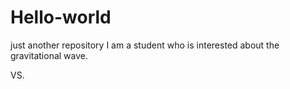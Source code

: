 # Hello-world
just another repository
I am a student who is interested about the gravitational wave.

VS.